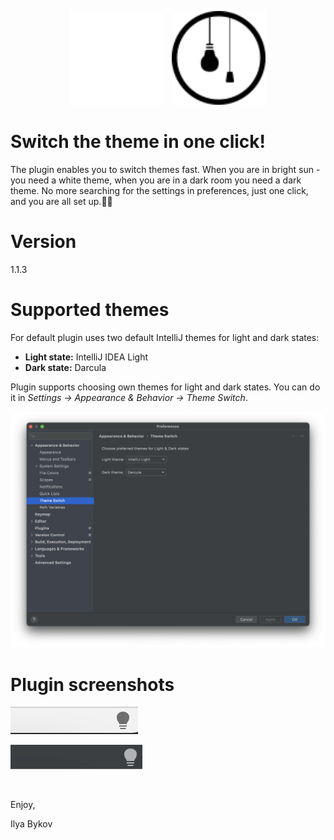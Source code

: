 <p align="center">
    <img src="src/main/resources/META-INF/pluginIcon_dark.svg" alt="drawing" width="150" />
    &nbsp;
    <img src="src/main/resources/META-INF/pluginIcon.svg" alt="drawing" width="150" />
</p>

# Switch the theme in one click!

The plugin enables you to switch themes fast. When you are in bright sun - you need a white theme, when you are in 
a dark room you need a dark theme. No more searching for the settings in preferences, just one click, and you are 
all set up.👩‍💻

# Version

1.1.3

# Supported themes

For default plugin uses two default IntelliJ themes for light and dark states: 
- **Light state:** IntelliJ IDEA Light
- **Dark state:** Darcula

Plugin supports choosing own themes for light and dark states. You can do it in _Settings -> Appearance & Behavior
-> Theme Switch_.

![Theme Switch settings](doc/pluginSettings.png)

# Plugin screenshots

![Theme Switch button (light theme)](doc/light.png?raw=true "Theme switcher button (light theme)")

![Theme Switch button (dark theme)](doc/dark.png?raw=true "Theme switcher button (dark theme)")

<br>

Enjoy,

Ilya Bykov

